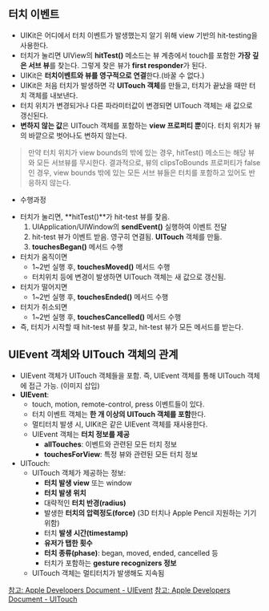 ## 터치 이벤트
- UIKit은 어디에서 터치 이벤트가 발생했는지 알기 위해 view 기반의 hit-testing을 사용한다.
- 터치가 눌리면 UIView의 **hitTest()** 메소드는 뷰 계층에서 touch를 포함한 **가장 깊은 서브 뷰**를 찾는다. 그렇게 찾은 뷰가 **first responder**가 된다.
- UIKit은 **터치이벤트와 뷰를 영구적으로 연결**한다.(바꿀 수 없다.)
- UIKit은 처음 터치가 발생하면 각 **UITouch 객체**를 만들고, 터치가 끝났을 때만 터치 객체를 내보낸다. 
- 터치 위치가 변경되거나 다른 파라미터값이 변경되면 UITouch 객체는 새 값으로 갱신된다. 
- **변하지 않는 값**은 UITouch 객체를 포함하는 **view 프로퍼티 뿐**이다. 터치 위치가 뷰의 바깥으로 벗어나도 변하지 않는다.

> 만약 터치 위치가 view bounds의 밖에 있는 경우, hitTest() 메소드는 해당 뷰와 모든 서브뷰를 무시한다. 결과적으로, 뷰의 clipsToBounds 프로퍼티가 false 인 경우, view bounds 밖에 있는 모든 서브 뷰들은 터치를 포함하고 있어도 반응하지 않는다.

* 수행과정
- 터치가 눌리면, **hitTest()**가 hit-test 뷰를 찾음.
    1. UIApplication/UIWindow의 **sendEvent()** 실행하여 이벤트 전달
    2. hit-test 뷰가 이벤트 받음. 영구히 연결됨. **UITouch** 객체를 만듦.
    3. **touchesBegan()** 메서드 수행
- 터치가 움직이면
    - 1~2번 실행 후, **touchesMoved()** 메서드 수행
    - 터치위치 등에 변경이 발생하면 UITouch 객체는 새 값으로 갱신됨.
- 터치가 떨어지면
    - 1~2번 실행 후, **touchesEnded()** 메서드 수행
- 터치가 취소되면
    - 1~2번 실행 후, **touchesCancelled()** 메서드 수행
- 즉, 터치가 시작할 때 hit-test 뷰를 찾고, hit-test 뷰가 모든 메서드를 받는다.

## UIEvent 객체와 UITouch 객체의 관계
- UIEvent 객체가 UITouch 객체들을 포함. 즉, UIEvent 객체를 통해 UITouch 객체에 접근 가능. (이미지 삽입)
- **UIEvent**: 
    - touch, motion, remote-control, press 이벤트들이 있다.
    - 터치 이벤트 객체는 **한 개 이상의 UITouch 객체를 포함**한다.
    - 멀티터치 발생 시, UIKit은 같은 UIEvent 객체를 재사용한다. 
    - UIEvent 객체는 **터치 정보를 제공**
        - **allTouches**: 이벤트와 관련된 모든 터치 정보
        - **touchesForView**: 특정 뷰와 관련된 모든 터치 정보
- UITouch:
    - UITouch 객체가 제공하는 정보:
        - **터치 발생 view** 또는 window
        - **터치 발생 위치**
        - 대략적인 **터치 반경(radius)**
        - 발생한 **터치의 압력정도(force)** (3D 터치나 Apple Pencil 지원하는 기기 위함)
        - 터치 **발생 시간(timestamp)**
        - **유저가 탭한 횟수**
        - **터치 종류(phase)**: began, moved, ended, cancelled 등
        - 터치가 포함하는 **gesture recognizers 정보**
    - UITouch 객체는 멀티터치가 발생해도 지속됨

[참고: Apple Developers Document - UIEvent](https://developer.apple.com/documentation/uikit/uievent)
[참고: Apple Developers Document - UITouch](https://developer.apple.com/documentation/uikit/uitouch)
